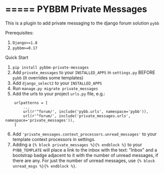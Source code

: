 =====
PYBBM Private Messages
=====

This is a plugin to add private messaging to the django forum solution `pybb`

Prerequisites:

1. `Django>=1.8`
2. `pybbm>=0.17`

Quick Start

1. `pip install pybbm-private-messages`
2. Add `private_messages` to your `INSTALLED_APPS` in `settings.py` BEFORE `pybb` (it overrides some templates)
3. Add `django_select2` to your `INSTALLED_APPS`
4. Run `manage.py migrate private_messages`
5. Add the urls to your project `urls.py` file, e.g.:
```
    urlpatterns = [
        ...
        url(r'^forum/', include('pybb.urls', namespace='pybb')),
        url(r'^forum/', include('private_messages.urls', namespace='private_messages')),
    ]
```
6. Add `'private_messages.context_processors.unread_messages'` to your template context processors in settings.
7. Adding a `{% block private_messages %}{% endblock %}` to your `PYBB_TEMPLATE` will place a link to the inbox with the text: "Inbox" and a bootstrap badge adjacent to it with the number of unread messages, if there are any. For just the number of unread messages, use `{% block unread_msgs %}{% endblock %}`.
